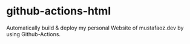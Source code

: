 # github-actions-html
 Automatically build & deploy my personal Website of mustafaoz.dev by using Github-Actions.

